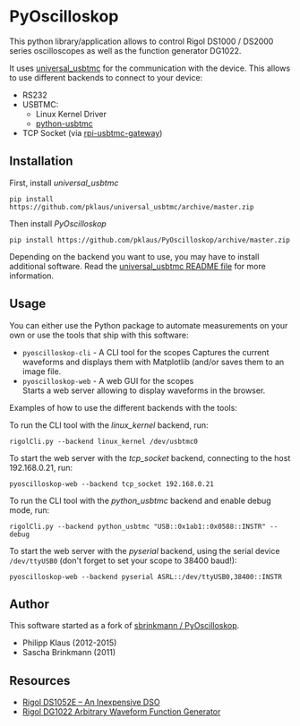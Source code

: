 PyOscilloskop
=============

This python library/application allows to control Rigol DS1000 / DS2000 series
oscilloscopes as well as the function generator DG1022.

It uses [universal_usbtmc][] for the communication with the device.
This allows to use different backends to connect to your device:

* RS232
* USBTMC:
  * Linux Kernel Driver
  * [python-usbtmc][]
* TCP Socket (via [rpi-usbtmc-gateway][])

Installation
------------

First, install *universal_usbtmc*

    pip install https://github.com/pklaus/universal_usbtmc/archive/master.zip

Then install *PyOscilloskop*

    pip install https://github.com/pklaus/PyOscilloskop/archive/master.zip

Depending on the backend you want to use, you may have to install additional software.
Read the [universal_usbtmc README file](https://github.com/pklaus/universal_usbtmc/blob/master/README.md) for more information.

Usage
-----

You can either use the Python package to automate measurements on your own or use the tools that ship
with this software:

* `pyoscilloskop-cli` - A CLI tool for the scopes
  Captures the current waveforms and displays them
  with Matplotlib (and/or saves them to an image file.
* `pyoscilloskop-web` - A web GUI for the scopes  
  Starts a web server allowing to display waveforms
  in the browser.

Examples of how to use the different backends with the tools:

To run the CLI tool with the *linux_kernel* backend, run:

    rigolCli.py --backend linux_kernel /dev/usbtmc0

To start the web server with the *tcp_socket* backend, connecting to the host 192.168.0.21, run:

    pyoscilloskop-web --backend tcp_socket 192.168.0.21

To run the CLI tool with the *python_usbtmc* backend and enable debug mode, run:

    rigolCli.py --backend python_usbtmc "USB::0x1ab1::0x0588::INSTR" --debug

To start the web server with the *pyserial* backend, using the serial device `/dev/ttyUSB0`
(don't forget to set your scope to 38400 baud!):

    pyoscilloskop-web --backend pyserial ASRL::/dev/ttyUSB0,38400::INSTR

Author
------

This software started as a fork of [sbrinkmann / PyOscilloskop](https://github.com/sbrinkmann/PyOscilloskop).

* Philipp Klaus (2012-2015)
* Sascha Brinkmann (2011)

Resources
---------

* [Rigol DS1052E – An Inexpensive DSO](http://blog.philippklaus.de/2013/04/rigol-ds1052e-an-inexpensive-dso/)
* [Rigol DG1022 Arbitrary Waveform Function Generator](http://blog.philippklaus.de/2012/05/rigol-dg1022-arbitrary-waveform-function-generator/)

[universal_usbtmc]: https://github.com/pklaus/universal_usbtmc
[python-usbtmc]: https://github.com/python-ivi/python-usbtmc
[rpi-usbtmc-gateway]: https://github.com/pklaus/rpi-usbtmc-gateway
